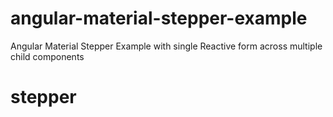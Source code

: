 # angular-material-stepper-example
Angular Material Stepper Example with single Reactive form across multiple child components
# stepper
